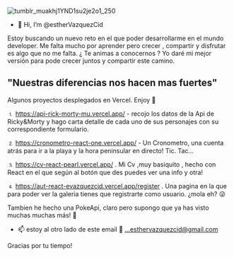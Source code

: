 ![tumblr_muakhj1YND1su2je2o1_250](https://user-images.githubusercontent.com/97129380/168486153-4057fb86-b7a4-4f96-903f-20dec2545ea1.gif)

- 👋 Hi, I’m @estherVazquezCid


Estoy buscando un nuevo reto en el que poder desarrollarme en el mundo developer. Me falta mucho por aprender pero crecer , compartir y disfrutar es algo que no me falta. ¿ Te animas a conocernos ? Yo daré mi mejor versión para pode crecer juntos y compartir este camino. 

"Nuestras diferencias nos hacen mas fuertes"
--------------------------------------------------------------------------------------------------------------------------------------


Algunos proyectos desplegados en Vercel. Enjoy 🚀

⒈ https://api-rick-morty-mu.vercel.app/ - recojo los datos de la Api de Ricky&Morty y hago carta detalle de cada uno de sus personajes con su correspondiente formulario. 

⒉ https://cronometro-react-one.vercel.app/ - Un Cronometro, una cuenta atrás para ir a la playa y la hora peninsular en directo! Tic. Tac...

⒊ https://cv-react-pearl.vercel.app/ . Mi Cv ,muy basiquito , hecho con React en el que según al botón que des puedes ver una info y otra! 

⒋ https://aut-react-evazquezcid.vercel.app/register . Una pagina en la que para poder ver la galeria tienes que registrarte como usuario. ¿mola eh? 😜 

 Tambien he hecho una PokeApi, claro pero supongo que ya has visto muchas muchas más! 👾

- 📫 estoy al otro lado de este email 🤗 ...esthervazquezcid@gmail.com

Gracias por tu tiempo!



